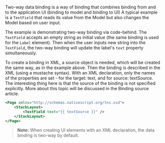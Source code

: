 Two-way data binding is a way of binding that combines binding from and to the application UI (binding to model and binding to UI)
A typical example is a `TextField` that reads its value from the Model but also changes the Model based on user input.

The example is demonstrating two-way binding via code-behind. The `TextField` accepts an empty string as initial value (the same binding is used for the `Label` element).
Then when the user inputs new string into the `TextField`, the two-way binding will update the label's `text` property simultaneously.

<snippet id='two-way-binding-code'/>
<snippet id='two-way-binding-code-ts'/>

To create a binding in XML, a source object is needed, which will be created the same way, as in the example above. Then the binding is described in the XML (using a mustache syntax). 
With an XML declaration, only the names of the properties are set - for the target: text, and for source: textSource. 
The interesting thing here is that the source of the binding is not specified explicitly. More about this topic will be discussed in the Binding source article.
```XML
<Page xmlns="http://schemas.nativescript.org/tns.xsd">
    <StackLayout>
        <TextField text="{{ textSource }}" />
    </StackLayout>
</Page>
```

> **Note:** When creating UI elements with an XML declaration, the data binding is two-way by default.